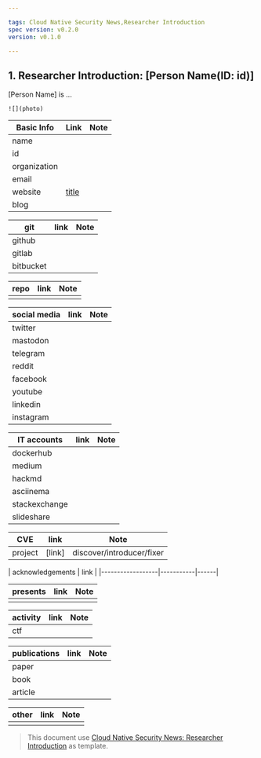 ```yaml
---

tags: Cloud Native Security News,Researcher Introduction
spec version: v0.2.0
version: v0.1.0

---
```


## 1. Researcher Introduction: [Person Name(ID: id)]

[Person Name] is ...

`![](photo)`


| Basic Info       | Link      | Note |
|------------------|-----------|------|
| name             |
| id               |
| organization     |
| email            |
| website          | [title]() |
| blog             |

| git              | link      | Note |
|------------------|-----------|------|
| github           |
| gitlab           |
| bitbucket        |

| repo             | link      | Note |
|------------------|-----------|------|
|                  |

| social media     | link      | Note |
|------------------|-----------|------|
| twitter          |
| mastodon         |
| telegram         |
| reddit           |
| facebook         |
| youtube          |
| linkedin         |
| instagram        |

| IT accounts      | link      | Note |
|------------------|-----------|------|
| dockerhub        |           |
| medium           |
| hackmd           |
| asciinema        |
| stackexchange    |
| slideshare       |

| CVE              | link      | Note |
|------------------|-----------|------|
| project          | [link]    | discover/introducer/fixer |

| acknowledgements | link      |
|------------------|-----------|------|

| presents         | link      | Note |
|------------------|-----------|------|
|                  |

| activity         | link      | Note |
|------------------|-----------|------|
| ctf              |

| publications     | link      | Note |
|------------------|-----------|------|
| paper            |
| book             |
| article          |

| other            | link      | Note |
|------------------|-----------|------|
|                  |

> This document use [Cloud Native Security News: Researcher Introduction](https://github.com/cloud-native-security-news/spec/blob/main/researcher-introduction.md) as template.
